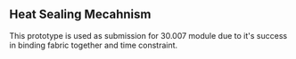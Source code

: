 ## Heat Sealing Mecahnism
This prototype is used as submission for 30.007 module due to it's success in binding fabric together and time constraint.
